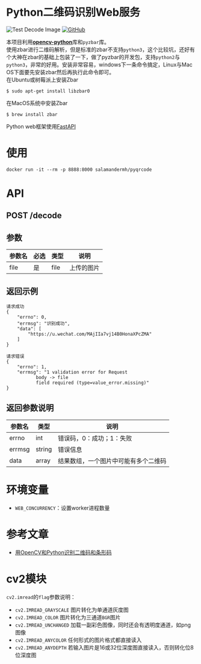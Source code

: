 # Python二维码识别Web服务
![Test Decode Image](https://github.com/salamander-mh/PyQrCode/workflows/Test%20Decode%20Image/badge.svg?event=push)
[![GitHub](https://img.shields.io/github/license/salamander-mh/PyQrCode)](LICENSE) 


本项目利用[**opencv-python**](https://pypi.org/project/opencv-python/)库和`pyzbar`库。  
使用zbar进行二维码解析，但是标准的zbar不支持`python3`，这个比较坑，还好有个大神在zbar的基础上包装了一下，做了pyzbar的开发包，支持`python2`与`python3`，非常的好用。安装非常容易，windows下一条命令搞定，Linux与Mac OS下面要先安装zbar然后再执行此命令即可。  
在Ubuntu或树莓派上安装Zbar
```shell script
$ sudo apt-get install libzbar0
```
在MacOS系统中安装Zbar
```shell script
$ brew install zbar
```
Python web框架使用[FastAPI](https://fastapi.tiangolo.com/)


# 使用
```
docker run -it --rm -p 8888:8000 salamandermh/pyqrcode
```

# API

## POST /decode
## 参数
|参数名|必选|类型|说明|
|--- |--- |--- |--- |
|file|是|file|上传的图片|

## 返回示例
```
请求成功
{
    "errno": 0,
    "errmsg": "识别成功",
    "data": [
        "https://u.wechat.com/MAjIIa7vj14B0HonaXPcZMA"
    ]
}

请求错误
{
    "errno": 1,
    "errmsg": "1 validation error for Request
           body -> file
           field required (type=value_error.missing)"
}
```
## 返回参数说明
|参数名|类型|说明|
|--- |--- |--- |
|errno|int|错误码，0：成功；1：失败|
|errmsg|string|错误信息|
|data|array|结果数组，一个图片中可能有多个二维码|


# 环境变量
* `WEB_CONCURRENCY`：设置worker进程数量



# 参考文章
* [用OpenCV和Python识别二维码和条形码](https://zhuanlan.zhihu.com/p/40025902)


# cv2模块
`cv2.imread`的`flag`参数说明：
* `cv2.IMREAD_GRAYSCALE` 图片转化为单通道灰度图  
* `cv2.IMREAD_COLOR` 图片转化为三通道`BGR`图片
* `cv2.IMREAD_UNCHANGED` 加载一副彩色图像，同时还会有透明度通道，如png图像
* `cv2.IMREAD_ANYCOLOR` 任何形式的图片格式都直接读入
* `cv2.IMREAD_ANYDEPTH` 若输入图片是16或32位深度图直接读入，否则转化位8位深度图
